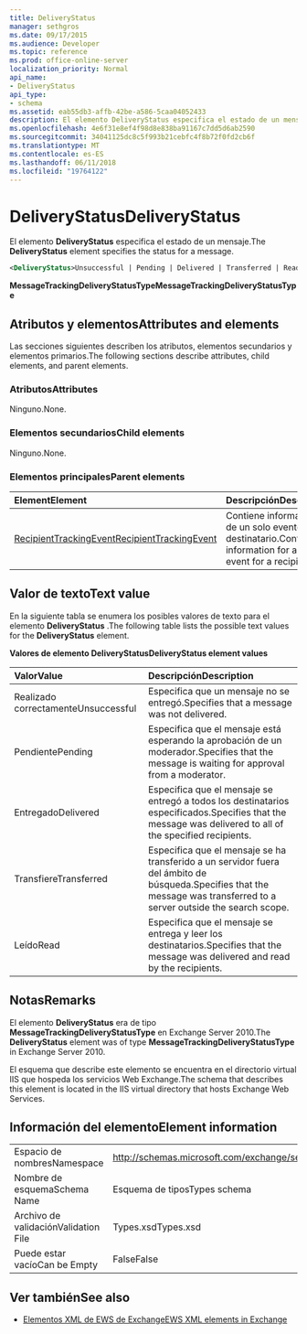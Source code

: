 ```yaml
---
title: DeliveryStatus
manager: sethgros
ms.date: 09/17/2015
ms.audience: Developer
ms.topic: reference
ms.prod: office-online-server
localization_priority: Normal
api_name:
- DeliveryStatus
api_type:
- schema
ms.assetid: eab55db3-affb-42be-a586-5caa04052433
description: El elemento DeliveryStatus especifica el estado de un mensaje.
ms.openlocfilehash: 4e6f31e8ef4f98d8e838ba91167c7dd5d6ab2590
ms.sourcegitcommit: 34041125dc8c5f993b21cebfc4f8b72f0fd2cb6f
ms.translationtype: MT
ms.contentlocale: es-ES
ms.lasthandoff: 06/11/2018
ms.locfileid: "19764122"
---
```

# <a name="deliverystatus"></a><span data-ttu-id="5b7b7-103">DeliveryStatus</span><span class="sxs-lookup"><span data-stu-id="5b7b7-103">DeliveryStatus</span></span>

<span data-ttu-id="5b7b7-104">El elemento **DeliveryStatus** especifica el estado de un mensaje.</span><span class="sxs-lookup"><span data-stu-id="5b7b7-104">The **DeliveryStatus** element specifies the status for a message.</span></span> 
  
```XML
<DeliveryStatus>Unsuccessful | Pending | Delivered | Transferred | Read</DeliveryStatus>
```

 <span data-ttu-id="5b7b7-105">**MessageTrackingDeliveryStatusType**</span><span class="sxs-lookup"><span data-stu-id="5b7b7-105">**MessageTrackingDeliveryStatusType**</span></span>
## <a name="attributes-and-elements"></a><span data-ttu-id="5b7b7-106">Atributos y elementos</span><span class="sxs-lookup"><span data-stu-id="5b7b7-106">Attributes and elements</span></span>

<span data-ttu-id="5b7b7-107">Las secciones siguientes describen los atributos, elementos secundarios y elementos primarios.</span><span class="sxs-lookup"><span data-stu-id="5b7b7-107">The following sections describe attributes, child elements, and parent elements.</span></span>
  
### <a name="attributes"></a><span data-ttu-id="5b7b7-108">Atributos</span><span class="sxs-lookup"><span data-stu-id="5b7b7-108">Attributes</span></span>

<span data-ttu-id="5b7b7-109">Ninguno.</span><span class="sxs-lookup"><span data-stu-id="5b7b7-109">None.</span></span>
  
### <a name="child-elements"></a><span data-ttu-id="5b7b7-110">Elementos secundarios</span><span class="sxs-lookup"><span data-stu-id="5b7b7-110">Child elements</span></span>

<span data-ttu-id="5b7b7-111">Ninguno.</span><span class="sxs-lookup"><span data-stu-id="5b7b7-111">None.</span></span>
  
### <a name="parent-elements"></a><span data-ttu-id="5b7b7-112">Elementos principales</span><span class="sxs-lookup"><span data-stu-id="5b7b7-112">Parent elements</span></span>

|<span data-ttu-id="5b7b7-113">**Element**</span><span class="sxs-lookup"><span data-stu-id="5b7b7-113">**Element**</span></span>|<span data-ttu-id="5b7b7-114">**Descripción**</span><span class="sxs-lookup"><span data-stu-id="5b7b7-114">**Description**</span></span>|
|:-----|:-----|
|[<span data-ttu-id="5b7b7-115">RecipientTrackingEvent</span><span class="sxs-lookup"><span data-stu-id="5b7b7-115">RecipientTrackingEvent</span></span>](recipienttrackingevent.md) <br/> |<span data-ttu-id="5b7b7-116">Contiene información de un solo evento de un destinatario.</span><span class="sxs-lookup"><span data-stu-id="5b7b7-116">Contains information for a single event for a recipient.</span></span>  <br/> |
   
## <a name="text-value"></a><span data-ttu-id="5b7b7-117">Valor de texto</span><span class="sxs-lookup"><span data-stu-id="5b7b7-117">Text value</span></span>

<span data-ttu-id="5b7b7-118">En la siguiente tabla se enumera los posibles valores de texto para el elemento **DeliveryStatus** .</span><span class="sxs-lookup"><span data-stu-id="5b7b7-118">The following table lists the possible text values for the **DeliveryStatus** element.</span></span> 
  
<span data-ttu-id="5b7b7-119">**Valores de elemento DeliveryStatus**</span><span class="sxs-lookup"><span data-stu-id="5b7b7-119">**DeliveryStatus element values**</span></span>

|<span data-ttu-id="5b7b7-120">**Valor**</span><span class="sxs-lookup"><span data-stu-id="5b7b7-120">**Value**</span></span>|<span data-ttu-id="5b7b7-121">**Descripción**</span><span class="sxs-lookup"><span data-stu-id="5b7b7-121">**Description**</span></span>|
|:-----|:-----|
|<span data-ttu-id="5b7b7-122">Realizado correctamente</span><span class="sxs-lookup"><span data-stu-id="5b7b7-122">Unsuccessful</span></span>  <br/> |<span data-ttu-id="5b7b7-123">Especifica que un mensaje no se entregó.</span><span class="sxs-lookup"><span data-stu-id="5b7b7-123">Specifies that a message was not delivered.</span></span>  <br/> |
|<span data-ttu-id="5b7b7-124">Pendiente</span><span class="sxs-lookup"><span data-stu-id="5b7b7-124">Pending</span></span>  <br/> |<span data-ttu-id="5b7b7-125">Especifica que el mensaje está esperando la aprobación de un moderador.</span><span class="sxs-lookup"><span data-stu-id="5b7b7-125">Specifies that the message is waiting for approval from a moderator.</span></span>  <br/> |
|<span data-ttu-id="5b7b7-126">Entregado</span><span class="sxs-lookup"><span data-stu-id="5b7b7-126">Delivered</span></span>  <br/> |<span data-ttu-id="5b7b7-127">Especifica que el mensaje se entregó a todos los destinatarios especificados.</span><span class="sxs-lookup"><span data-stu-id="5b7b7-127">Specifies that the message was delivered to all of the specified recipients.</span></span>  <br/> |
|<span data-ttu-id="5b7b7-128">Transfiere</span><span class="sxs-lookup"><span data-stu-id="5b7b7-128">Transferred</span></span>  <br/> |<span data-ttu-id="5b7b7-129">Especifica que el mensaje se ha transferido a un servidor fuera del ámbito de búsqueda.</span><span class="sxs-lookup"><span data-stu-id="5b7b7-129">Specifies that the message was transferred to a server outside the search scope.</span></span>  <br/> |
|<span data-ttu-id="5b7b7-130">Leído</span><span class="sxs-lookup"><span data-stu-id="5b7b7-130">Read</span></span>  <br/> |<span data-ttu-id="5b7b7-131">Especifica que el mensaje se entrega y leer los destinatarios.</span><span class="sxs-lookup"><span data-stu-id="5b7b7-131">Specifies that the message was delivered and read by the recipients.</span></span>  <br/> |
   
## <a name="remarks"></a><span data-ttu-id="5b7b7-132">Notas</span><span class="sxs-lookup"><span data-stu-id="5b7b7-132">Remarks</span></span>

<span data-ttu-id="5b7b7-133">El elemento **DeliveryStatus** era de tipo **MessageTrackingDeliveryStatusType** en Exchange Server 2010.</span><span class="sxs-lookup"><span data-stu-id="5b7b7-133">The **DeliveryStatus** element was of type **MessageTrackingDeliveryStatusType** in Exchange Server 2010.</span></span> 
  
<span data-ttu-id="5b7b7-134">El esquema que describe este elemento se encuentra en el directorio virtual IIS que hospeda los servicios Web Exchange.</span><span class="sxs-lookup"><span data-stu-id="5b7b7-134">The schema that describes this element is located in the IIS virtual directory that hosts Exchange Web Services.</span></span>
  
## <a name="element-information"></a><span data-ttu-id="5b7b7-135">Información del elemento</span><span class="sxs-lookup"><span data-stu-id="5b7b7-135">Element information</span></span>

|||
|:-----|:-----|
|<span data-ttu-id="5b7b7-136">Espacio de nombres</span><span class="sxs-lookup"><span data-stu-id="5b7b7-136">Namespace</span></span>  <br/> |http://schemas.microsoft.com/exchange/services/2006/types  <br/> |
|<span data-ttu-id="5b7b7-137">Nombre de esquema</span><span class="sxs-lookup"><span data-stu-id="5b7b7-137">Schema Name</span></span>  <br/> |<span data-ttu-id="5b7b7-138">Esquema de tipos</span><span class="sxs-lookup"><span data-stu-id="5b7b7-138">Types schema</span></span>  <br/> |
|<span data-ttu-id="5b7b7-139">Archivo de validación</span><span class="sxs-lookup"><span data-stu-id="5b7b7-139">Validation File</span></span>  <br/> |<span data-ttu-id="5b7b7-140">Types.xsd</span><span class="sxs-lookup"><span data-stu-id="5b7b7-140">Types.xsd</span></span>  <br/> |
|<span data-ttu-id="5b7b7-141">Puede estar vacío</span><span class="sxs-lookup"><span data-stu-id="5b7b7-141">Can be Empty</span></span>  <br/> |<span data-ttu-id="5b7b7-142">False</span><span class="sxs-lookup"><span data-stu-id="5b7b7-142">False</span></span>  <br/> |
   
## <a name="see-also"></a><span data-ttu-id="5b7b7-143">Ver también</span><span class="sxs-lookup"><span data-stu-id="5b7b7-143">See also</span></span>

- [<span data-ttu-id="5b7b7-144">Elementos XML de EWS de Exchange</span><span class="sxs-lookup"><span data-stu-id="5b7b7-144">EWS XML elements in Exchange</span></span>](ews-xml-elements-in-exchange.md)


